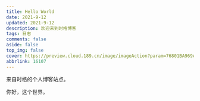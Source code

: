 ```yaml
---
title: Hello World
date: 2021-9-12
updated: 2021-9-12
description: 欢迎来到时格博客
tags: 日志
comments: false
aside: false
top_img: false
cover: https://preview.cloud.189.cn/image/imageAction?param=76801BA969ABBEF894ACBC75FC1FB5D99802E01FAF511CFEAA68AE9BF2A7E3E53F46338CBB5882E8049304F3CD7CD70BE5DEDFC6A2E0B363EF5084CB83628008F2925F37665A8A650AA4492A95511DCA08BD8917E36CB44B909F57961CCFE7964A60C0858A6641832265B9F992B05895
abbrlink: 16107
---
```




来自时格的个人博客站点。  

你好，这个世界。
